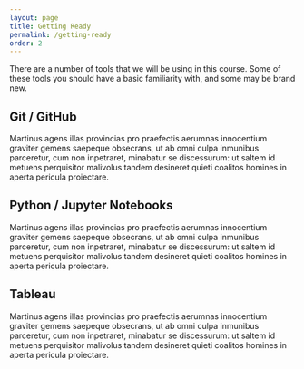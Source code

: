 ```yaml
---
layout: page
title: Getting Ready
permalink: /getting-ready
order: 2
---
```


There are a number of tools that we will be using in this course. Some of these tools you should have a basic familiarity with, and some may be brand new. 

## Git / GitHub
Martinus agens illas provincias pro praefectis aerumnas innocentium graviter gemens saepeque obsecrans, ut ab omni culpa inmunibus parceretur, cum non inpetraret, minabatur se discessurum: ut saltem id metuens perquisitor malivolus tandem desineret quieti coalitos homines in aperta pericula proiectare.
## Python / Jupyter Notebooks
Martinus agens illas provincias pro praefectis aerumnas innocentium graviter gemens saepeque obsecrans, ut ab omni culpa inmunibus parceretur, cum non inpetraret, minabatur se discessurum: ut saltem id metuens perquisitor malivolus tandem desineret quieti coalitos homines in aperta pericula proiectare.
## Tableau
Martinus agens illas provincias pro praefectis aerumnas innocentium graviter gemens saepeque obsecrans, ut ab omni culpa inmunibus parceretur, cum non inpetraret, minabatur se discessurum: ut saltem id metuens perquisitor malivolus tandem desineret quieti coalitos homines in aperta pericula proiectare.